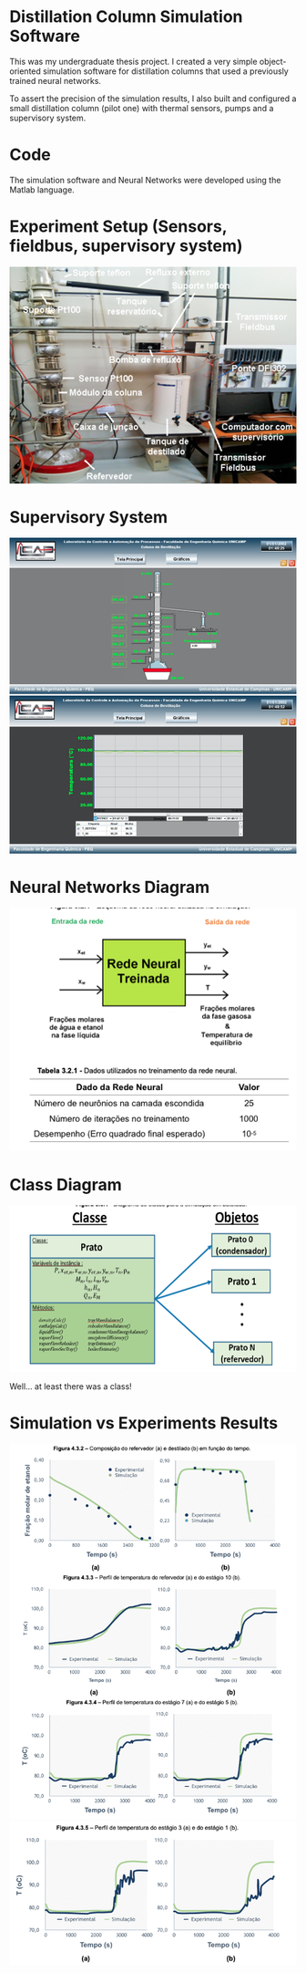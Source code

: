 # Distillation Column Simulation Software

This was my undergraduate thesis project. I created a very simple object-oriented simulation software for distillation columns that used a previously trained neural networks.

To assert the precision of the simulation results, I also built and configured a small distillation column (pilot one) with thermal sensors, pumps and a supervisory system.

# Code

The simulation software and Neural Networks were developed using the Matlab language.

# Experiment Setup (Sensors, fieldbus, supervisory system)

![Alt text](docs/experiment.png?raw=true)

# Supervisory System

![Alt text](docs/supervisory_system_01.png?raw=true)
![Alt text](docs/supervisory_system_02.png?raw=true)

# Neural Networks Diagram

![Alt text](docs/neural_networks_diagram.png?raw=true)

# Class Diagram

![Alt text](docs/class_diagram.png?raw=true)

Well... at least there was a class!

# Simulation vs Experiments Results

![Alt text](docs/simulation_vs_experiment_01.png?raw=true)
![Alt text](docs/simulation_vs_experiment_02.png?raw=true)
